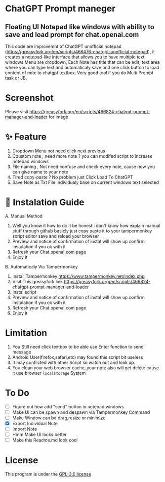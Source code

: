 # ChatGPT Prompt maneger
## Floating UI Notepad like windows with ability to save and load prompt for chat.openai.com

This code are improvemnt of ChatGPT unofficial notepad (https://greasyfork.org/en/scripts/466476-chatgpt-unofficial-notepad), it creates a notepad-like interface that allows you to have multiple text windows.Menu are dropdown, Each Note has title that can be edit, text area where you can type text and automaticaly save and one click button to load content of note to chatgpt textbox. Very good tool if you do Multi Prompt task or JB.

# Screenshot
Please visit https://greasyfork.org/en/scripts/466824-chatgpt-prompt-manager-and-loader for image


# ✨ Feature
1. Dropdown Menu not need click next previous
2. Coustom note ; need more note ? you can modifed script to increase notepad windows
3. File naming , Not need confuse and check every note, cause now you can give name to your note
4. Tired copy-paste ? No problem just Click Load To ChatGPT
5. Save Note as Txt File individualy base on current windows text selected

# 🔧 Instalation Guide
A. Manual Method
 1.  Well you know it how to do it be honest i don't know how explain manual stuff through github basicly just copy paste it to your tampermonkey script editor save and reload your browser
2.  Preview and notice of confirmation of instal will show up confirm instalation if you ok with it
3.  Refresh your Chat.openai.com page
4.  Enjoy it

B. Automaticaly Via Tampermonkey
1.  Install Tampermonkey https://www.tampermonkey.net/index.php
2.  Visit This greasyfork link https://greasyfork.org/en/scripts/466824-chatgpt-prompt-manager-and-loader
3.  Instal script
4.  Preview and notice of confirmation of instal will show up confirm instalation if you ok with it
5.  Refresh your Chat.openai.com page
6.  Enjoy it

# Limitation
1. You Still need click textbox to be able use Enter function to send message
2. Android User(firefox,safari,etc) may found this script bit useless
3. It may conflicted with other Script so watch out and look up.
4. You clean your web browser cache, your note also will get delete cause it  use browser `localstorage` System

# To Do
- [ ] Figure out how add "send" button in notepad windows
- [ ] Make UI can be spawn and despawn via Tampermonkey Command
- [ ] Make Window can be drag,resize or minimize 
- [x] Export Individual Note 
- [ ] Import Note
- [ ] Hmm Make UI looks better 
- [ ] Make this Readme.md look cool

# License
This program is under the [GPL-3.0 license](/LICENSE) 




